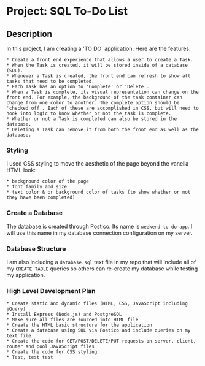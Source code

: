 # Project: SQL To-Do List

## Description

In this project, I am creating a 'TO DO' application. Here are the features:

    * Create a front end experience that allows a user to create a Task.
    * When the Task is created, it will be stored inside of a database (SQL).
    * Whenever a Task is created, the front end can refresh to show all tasks that need to be completed.
    * Each Task has an option to 'Complete' or 'Delete'.
    * When a Task is complete, its visual representation can change on the front end. For example, the background of the task container can change from one color to another. The complete option should be 'checked off'. Each of these are accomplished in CSS, but will need to hook into logic to know whether or not the task is complete.
    * Whether or not a Task is completed can also be stored in the database.
    * Deleting a Task can remove it from both the front end as well as the database.


### Styling

I used CSS styling to move the aesthetic of the page beyond the vanella HTML look:

    * background color of the page
    * font family and size
    * text color & or background color of tasks (to show whether or not they have been completed)

### Create a Database

The database is created through Postico. Its name is `weekend-to-do-app`.
I will use this name in my database connection configuration on my server.

### Database Structure

I am also including a `database.sql` text file in my repo that will include all of my
`CREATE TABLE` queries so others can re-create my database while testing my application.

### High Level Development Plan

    * Create static and dynamic files (HTML, CSS, JavaScript including jQuery)
    * Install Express (Node.js) and PostgreSQL
    * Make sure all files are sourced into HTML file
    * Create the HTML basic structure for the application
    * Create a database using SQL via Postico and include queries on my text file
    * Create the code for GET/POST/DELETE/PUT requests on server, client, router and pool JavaScript files
    * Create the code for CSS styling
    * Test, test test
